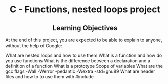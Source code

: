 <h1 align="center">C - Functions, nested loops project</h1>

<h2 align="center">Learning Objectives</h2>
At the end of this project, you are expected to be able to explain to anyone, without the help of Google:

What are nested loops and how to use them
What is a function and how do you use functions
What is the difference between a declaration and a definition of a function
What is a prototype
Scope of variables
What are the gcc flags -Wall -Werror -pedantic -Wextra -std=gnu89
What are header files and how to to use them with #include
